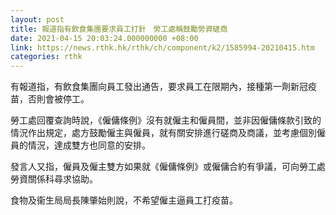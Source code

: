 ```yaml
---
layout: post
title: 報道指有飲食集團要求員工打針　勞工處稱鼓勵勞資磋商
date: 2021-04-15 20:03:24.000000000 +08:00
link: https://news.rthk.hk/rthk/ch/component/k2/1585994-20210415.htm
categories: rthk
---
```


有報道指，有飲食集團向員工發出通告，要求員工在限期內，接種第一劑新冠疫苗，否則會被停工。

勞工處回覆查詢時說，《僱傭條例》沒有就僱主和僱員間，並非因僱傭條款引致的情況作出規定，處方鼓勵僱主與僱員，就有關安排進行磋商及商議，並考慮個別僱員的情況，達成雙方也同意的安排。

發言人又指，僱員及僱主雙方如果就《僱傭條例》或僱傭合約有爭議，可向勞工處勞資關係科尋求協助。

食物及衞生局局長陳肇始則說，不希望僱主逼員工打疫苗。
